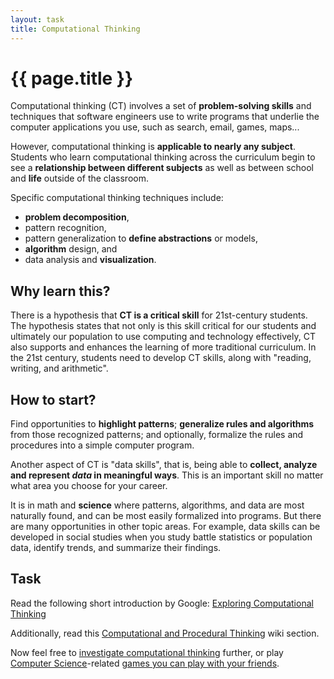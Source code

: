 ```yaml
---
layout: task
title: Computational Thinking
---
```

{{ page.title }}
================

Computational thinking (CT) involves a set of **problem-solving skills**
and techniques that software engineers use to write programs that
underlie the computer applications you use, such as search, email, games, maps...

However, computational thinking is **applicable to nearly any subject**.
Students who learn computational thinking across the curriculum
begin to see a **relationship between different subjects** as well as
between school and **life** outside of the classroom.

Specific computational thinking techniques include:

* **problem decomposition**,
* pattern recognition,
* pattern generalization to **define abstractions** or models,
* **algorithm** design, and
* data analysis and **visualization**.

Why learn this?
---------------
There is a hypothesis that **CT is a critical skill** for 21st-century students.
The hypothesis states that not only is this skill critical for our students
and ultimately our population to use computing and technology effectively,
CT also supports and enhances the learning of more traditional curriculum.
In the 21st century, students need to develop CT skills, along with "reading, writing, and arithmetic".

How to start?
-------------
Find opportunities to **highlight patterns**;
**generalize rules and algorithms** from those recognized patterns;
and optionally, formalize the rules and procedures into a simple computer program.

Another aspect of CT is "data skills", that is, being able to **collect, analyze and represent _data_ in meaningful ways**.
This is an important skill no matter what area you choose for your career.

It is in math and **science** where patterns, algorithms, and data are most naturally found,
and can be most easily formalized into programs.
But there are many opportunities in other topic areas.
For example, data skills can be developed in social studies when
you study battle statistics or population data, identify trends, and summarize their findings.

Task
----
Read the following short introduction by Google:
[Exploring Computational Thinking](http://www.google.com/edu/computational-thinking/what-is-ct.html)

Additionally, read this
[Computational and Procedural Thinking](http://iae-pedia.org/Computational_Thinking#Computational_and_Procedural_Thinking)
wiki section.

Now feel free to [investigate computational thinking](http://www.cs4fn.org/computationalthinking/)
further, or play [Computer Science](cs_course.html)-related
[games you can play with your friends](http://csunplugged.com/activities).
